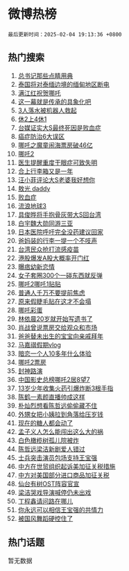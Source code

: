 # 微博热榜

`最后更新时间：2025-02-04 19:13:36 +0800`

## 热门搜索

1. [总书记那些点睛用典](https://m.weibo.cn/search?containerid=100103type%3D1%26t%3D10%26q%3D%23%E6%80%BB%E4%B9%A6%E8%AE%B0%E9%82%A3%E4%BA%9B%E7%82%B9%E7%9D%9B%E7%94%A8%E5%85%B8%23&stream_entry_id=51&isnewpage=1&extparam=seat%3D1%26pos%3D0%26cate%3D10103%26q%3D%2523%25E6%2580%25BB%25E4%25B9%25A6%25E8%25AE%25B0%25E9%2582%25A3%25E4%25BA%259B%25E7%2582%25B9%25E7%259D%259B%25E7%2594%25A8%25E5%2585%25B8%2523%26filter_type%3Drealtimehot%26stream_entry_id%3D51%26c_type%3D51%26dgr%3D0%26display_time%3D1738667615%26pre_seqid%3D17386676152040112589604)
1. [泰国将对泰缅边境的缅甸地区断电](https://m.weibo.cn/search?containerid=100103type%3D1%26t%3D10%26q%3D%23%E6%B3%B0%E5%9B%BD%E5%B0%86%E5%AF%B9%E6%B3%B0%E7%BC%85%E8%BE%B9%E5%A2%83%E7%9A%84%E7%BC%85%E7%94%B8%E5%9C%B0%E5%8C%BA%E6%96%AD%E7%94%B5%23&stream_entry_id=31&isnewpage=1&extparam=seat%3D1%26q%3D%2523%25E6%25B3%25B0%25E5%259B%25BD%25E5%25B0%2586%25E5%25AF%25B9%25E6%25B3%25B0%25E7%25BC%2585%25E8%25BE%25B9%25E5%25A2%2583%25E7%259A%2584%25E7%25BC%2585%25E7%2594%25B8%25E5%259C%25B0%25E5%258C%25BA%25E6%2596%25AD%25E7%2594%25B5%2523%26filter_type%3Drealtimehot%26dgr%3D0%26c_type%3D31%26band_rank%3D1%26pos%3D0%26realpos%3D1%26flag%3D0%26stream_entry_id%3D31%26cate%3D5001%26lcate%3D5001%26display_time%3D1738667615%26pre_seqid%3D17386676152040112589604)
1. [满江红祝贺哪吒](https://m.weibo.cn/search?containerid=100103type%3D1%26t%3D10%26q%3D%23%E6%BB%A1%E6%B1%9F%E7%BA%A2%E7%A5%9D%E8%B4%BA%E5%93%AA%E5%90%92%23&stream_entry_id=31&isnewpage=1&extparam=seat%3D1%26q%3D%2523%25E6%25BB%25A1%25E6%25B1%259F%25E7%25BA%25A2%25E7%25A5%259D%25E8%25B4%25BA%25E5%2593%25AA%25E5%2590%2592%2523%26filter_type%3Drealtimehot%26dgr%3D0%26c_type%3D31%26band_rank%3D2%26pos%3D1%26realpos%3D2%26flag%3D0%26stream_entry_id%3D31%26cate%3D5001%26lcate%3D5001%26display_time%3D1738667615%26pre_seqid%3D17386676152040112589604)
1. [这一幕就是传承的具象化吧](https://m.weibo.cn/search?containerid=100103type%3D1%26t%3D10%26q%3D%23%E8%BF%99%E4%B8%80%E5%B9%95%E5%B0%B1%E6%98%AF%E4%BC%A0%E6%89%BF%E7%9A%84%E5%85%B7%E8%B1%A1%E5%8C%96%E5%90%A7%23&stream_entry_id=31&isnewpage=1&extparam=seat%3D1%26q%3D%2523%25E8%25BF%2599%25E4%25B8%2580%25E5%25B9%2595%25E5%25B0%25B1%25E6%2598%25AF%25E4%25BC%25A0%25E6%2589%25BF%25E7%259A%2584%25E5%2585%25B7%25E8%25B1%25A1%25E5%258C%2596%25E5%2590%25A7%2523%26filter_type%3Drealtimehot%26dgr%3D0%26c_type%3D31%26band_rank%3D3%26pos%3D2%26realpos%3D3%26flag%3D1%26stream_entry_id%3D31%26cate%3D5001%26lcate%3D5001%26display_time%3D1738667615%26pre_seqid%3D17386676152040112589604)
1. [3人落水被机器人救起](https://m.weibo.cn/search?containerid=100103type%3D1%26t%3D10%26q%3D%233%E4%BA%BA%E8%90%BD%E6%B0%B4%E8%A2%AB%E6%9C%BA%E5%99%A8%E4%BA%BA%E6%95%91%E8%B5%B7%23&stream_entry_id=31&isnewpage=1&extparam=seat%3D1%26q%3D%25233%25E4%25BA%25BA%25E8%2590%25BD%25E6%25B0%25B4%25E8%25A2%25AB%25E6%259C%25BA%25E5%2599%25A8%25E4%25BA%25BA%25E6%2595%2591%25E8%25B5%25B7%2523%26filter_type%3Drealtimehot%26dgr%3D0%26c_type%3D31%26band_rank%3D4%26pos%3D3%26realpos%3D4%26flag%3D0%26stream_entry_id%3D31%26cate%3D5001%26lcate%3D5001%26display_time%3D1738667615%26pre_seqid%3D17386676152040112589604)
1. [休2上4休1](https://m.weibo.cn/search?containerid=100103type%3D1%26t%3D10%26q%3D%23%E4%BC%912%E4%B8%8A4%E4%BC%911%23&stream_entry_id=31&isnewpage=1&extparam=seat%3D1%26q%3D%2523%25E4%25BC%25912%25E4%25B8%258A4%25E4%25BC%25911%2523%26filter_type%3Drealtimehot%26dgr%3D0%26c_type%3D31%26band_rank%3D5%26pos%3D4%26realpos%3D5%26flag%3D0%26stream_entry_id%3D31%26cate%3D5001%26lcate%3D5001%26display_time%3D1738667615%26pre_seqid%3D17386676152040112589604)
1. [台媒证实大S最终死因是败血症](https://m.weibo.cn/search?containerid=100103type%3D1%26t%3D10%26q%3D%23%E5%8F%B0%E5%AA%92%E8%AF%81%E5%AE%9E%E5%A4%A7S%E6%9C%80%E7%BB%88%E6%AD%BB%E5%9B%A0%E6%98%AF%E8%B4%A5%E8%A1%80%E7%97%87%23&stream_entry_id=31&isnewpage=1&extparam=seat%3D1%26q%3D%2523%25E5%258F%25B0%25E5%25AA%2592%25E8%25AF%2581%25E5%25AE%259E%25E5%25A4%25A7S%25E6%259C%2580%25E7%25BB%2588%25E6%25AD%25BB%25E5%259B%25A0%25E6%2598%25AF%25E8%25B4%25A5%25E8%25A1%2580%25E7%2597%2587%2523%26filter_type%3Drealtimehot%26dgr%3D0%26c_type%3D31%26band_rank%3D6%26pos%3D5%26realpos%3D6%26flag%3D1%26stream_entry_id%3D31%26cate%3D5001%26lcate%3D5001%26display_time%3D1738667615%26pre_seqid%3D17386676152040112589604)
1. [癌症防治6大误区](https://m.weibo.cn/search?containerid=100103type%3D1%26t%3D10%26q%3D%23%E7%99%8C%E7%97%87%E9%98%B2%E6%B2%BB6%E5%A4%A7%E8%AF%AF%E5%8C%BA%23&stream_entry_id=31&isnewpage=1&extparam=seat%3D1%26q%3D%2523%25E7%2599%258C%25E7%2597%2587%25E9%2598%25B2%25E6%25B2%25BB6%25E5%25A4%25A7%25E8%25AF%25AF%25E5%258C%25BA%2523%26filter_type%3Drealtimehot%26dgr%3D0%26c_type%3D31%26band_rank%3D7%26pos%3D6%26cate%3D5001%26is_ad_pos%3D1%26stream_entry_id%3D31%26adid%3D275328%26lcate%3D5001%26display_time%3D1738667615%26pre_seqid%3D17386676152040112589604)
1. [哪吒之魔童闹海票房破46亿](https://m.weibo.cn/search?containerid=100103type%3D1%26t%3D10%26q%3D%23%E5%93%AA%E5%90%92%E4%B9%8B%E9%AD%94%E7%AB%A5%E9%97%B9%E6%B5%B7%E7%A5%A8%E6%88%BF%E7%A0%B446%E4%BA%BF%23&stream_entry_id=31&isnewpage=1&extparam=seat%3D1%26q%3D%2523%25E5%2593%25AA%25E5%2590%2592%25E4%25B9%258B%25E9%25AD%2594%25E7%25AB%25A5%25E9%2597%25B9%25E6%25B5%25B7%25E7%25A5%25A8%25E6%2588%25BF%25E7%25A0%25B446%25E4%25BA%25BF%2523%26filter_type%3Drealtimehot%26dgr%3D0%26c_type%3D31%26band_rank%3D7%26pos%3D7%26realpos%3D7%26flag%3D1%26stream_entry_id%3D31%26cate%3D5001%26lcate%3D5001%26display_time%3D1738667615%26pre_seqid%3D17386676152040112589604)
1. [哪吒2](https://m.weibo.cn/search?containerid=100103type%3D1%26t%3D10%26q%3D%E5%93%AA%E5%90%922&stream_entry_id=31&isnewpage=1&extparam=seat%3D1%26q%3D%25E5%2593%25AA%25E5%2590%25922%26filter_type%3Drealtimehot%26dgr%3D0%26c_type%3D31%26band_rank%3D8%26pos%3D8%26realpos%3D8%26flag%3D16%26stream_entry_id%3D31%26cate%3D5001%26lcate%3D5001%26display_time%3D1738667615%26pre_seqid%3D17386676152040112589604)
1. [医生提醒重度干眼症可致失明](https://m.weibo.cn/search?containerid=100103type%3D1%26t%3D10%26q%3D%23%E5%8C%BB%E7%94%9F%E6%8F%90%E9%86%92%E9%87%8D%E5%BA%A6%E5%B9%B2%E7%9C%BC%E7%97%87%E5%8F%AF%E8%87%B4%E5%A4%B1%E6%98%8E%23&stream_entry_id=31&isnewpage=1&extparam=seat%3D1%26q%3D%2523%25E5%258C%25BB%25E7%2594%259F%25E6%258F%2590%25E9%2586%2592%25E9%2587%258D%25E5%25BA%25A6%25E5%25B9%25B2%25E7%259C%25BC%25E7%2597%2587%25E5%258F%25AF%25E8%2587%25B4%25E5%25A4%25B1%25E6%2598%258E%2523%26filter_type%3Drealtimehot%26dgr%3D0%26c_type%3D31%26band_rank%3D9%26pos%3D9%26realpos%3D9%26flag%3D0%26stream_entry_id%3D31%26cate%3D5001%26lcate%3D5001%26display_time%3D1738667615%26pre_seqid%3D17386676152040112589604)
1. [合上行李箱又是一年](https://m.weibo.cn/search?containerid=100103type%3D1%26t%3D10%26q%3D%23%E5%90%88%E4%B8%8A%E8%A1%8C%E6%9D%8E%E7%AE%B1%E5%8F%88%E6%98%AF%E4%B8%80%E5%B9%B4%23&stream_entry_id=31&isnewpage=1&extparam=seat%3D1%26q%3D%2523%25E5%2590%2588%25E4%25B8%258A%25E8%25A1%258C%25E6%259D%258E%25E7%25AE%25B1%25E5%258F%2588%25E6%2598%25AF%25E4%25B8%2580%25E5%25B9%25B4%2523%26filter_type%3Drealtimehot%26dgr%3D0%26c_type%3D31%26band_rank%3D10%26pos%3D10%26realpos%3D10%26flag%3D1%26stream_entry_id%3D31%26cate%3D5001%26lcate%3D5001%26display_time%3D1738667615%26pre_seqid%3D17386676152040112589604)
1. [汪小菲评论大S老婆我好想你](https://m.weibo.cn/search?containerid=100103type%3D1%26t%3D10%26q%3D%23%E6%B1%AA%E5%B0%8F%E8%8F%B2%E8%AF%84%E8%AE%BA%E5%A4%A7S%E8%80%81%E5%A9%86%E6%88%91%E5%A5%BD%E6%83%B3%E4%BD%A0%23&stream_entry_id=31&isnewpage=1&extparam=seat%3D1%26q%3D%2523%25E6%25B1%25AA%25E5%25B0%258F%25E8%258F%25B2%25E8%25AF%2584%25E8%25AE%25BA%25E5%25A4%25A7S%25E8%2580%2581%25E5%25A9%2586%25E6%2588%2591%25E5%25A5%25BD%25E6%2583%25B3%25E4%25BD%25A0%2523%26filter_type%3Drealtimehot%26dgr%3D0%26c_type%3D31%26band_rank%3D11%26pos%3D11%26realpos%3D11%26flag%3D4%26stream_entry_id%3D31%26cate%3D5001%26lcate%3D5001%26display_time%3D1738667615%26pre_seqid%3D17386676152040112589604)
1. [敖光 daddy](https://m.weibo.cn/search?containerid=100103type%3D1%26t%3D10%26q%3D%E6%95%96%E5%85%89+daddy&stream_entry_id=31&isnewpage=1&extparam=seat%3D1%26q%3D%25E6%2595%2596%25E5%2585%2589%2520daddy%26filter_type%3Drealtimehot%26dgr%3D0%26c_type%3D31%26band_rank%3D12%26pos%3D12%26realpos%3D12%26flag%3D1%26stream_entry_id%3D31%26cate%3D5001%26lcate%3D5001%26display_time%3D1738667615%26pre_seqid%3D17386676152040112589604)
1. [败血症](https://m.weibo.cn/search?containerid=100103type%3D1%26t%3D10%26q%3D%E8%B4%A5%E8%A1%80%E7%97%87&stream_entry_id=31&isnewpage=1&extparam=seat%3D1%26q%3D%25E8%25B4%25A5%25E8%25A1%2580%25E7%2597%2587%26filter_type%3Drealtimehot%26dgr%3D0%26c_type%3D31%26band_rank%3D13%26pos%3D13%26realpos%3D13%26flag%3D1%26stream_entry_id%3D31%26cate%3D5001%26lcate%3D5001%26display_time%3D1738667615%26pre_seqid%3D17386676152040112589604)
1. [流浪地球3](https://m.weibo.cn/search?containerid=100103type%3D1%26t%3D10%26q%3D%E6%B5%81%E6%B5%AA%E5%9C%B0%E7%90%833&stream_entry_id=31&isnewpage=1&extparam=seat%3D1%26q%3D%25E6%25B5%2581%25E6%25B5%25AA%25E5%259C%25B0%25E7%2590%25833%26filter_type%3Drealtimehot%26dgr%3D0%26c_type%3D31%26band_rank%3D14%26pos%3D14%26realpos%3D14%26flag%3D1%26stream_entry_id%3D31%26cate%3D5001%26lcate%3D5001%26display_time%3D1738667615%26pre_seqid%3D17386676152040112589604)
1. [具俊晔将手抱骨灰带大S回台湾](https://m.weibo.cn/search?containerid=100103type%3D1%26t%3D10%26q%3D%23%E5%85%B7%E4%BF%8A%E6%99%94%E5%B0%86%E6%89%8B%E6%8A%B1%E9%AA%A8%E7%81%B0%E5%B8%A6%E5%A4%A7S%E5%9B%9E%E5%8F%B0%E6%B9%BE%23&stream_entry_id=31&isnewpage=1&extparam=seat%3D1%26q%3D%2523%25E5%2585%25B7%25E4%25BF%258A%25E6%2599%2594%25E5%25B0%2586%25E6%2589%258B%25E6%258A%25B1%25E9%25AA%25A8%25E7%2581%25B0%25E5%25B8%25A6%25E5%25A4%25A7S%25E5%259B%259E%25E5%258F%25B0%25E6%25B9%25BE%2523%26filter_type%3Drealtimehot%26dgr%3D0%26c_type%3D31%26band_rank%3D15%26pos%3D15%26realpos%3D15%26flag%3D2%26stream_entry_id%3D31%26cate%3D5001%26lcate%3D5001%26display_time%3D1738667615%26pre_seqid%3D17386676152040112589604)
1. [白宇魏大勋同游三亚](https://m.weibo.cn/search?containerid=100103type%3D1%26t%3D10%26q%3D%23%E7%99%BD%E5%AE%87%E9%AD%8F%E5%A4%A7%E5%8B%8B%E5%90%8C%E6%B8%B8%E4%B8%89%E4%BA%9A%23&stream_entry_id=31&isnewpage=1&extparam=seat%3D1%26q%3D%2523%25E7%2599%25BD%25E5%25AE%2587%25E9%25AD%258F%25E5%25A4%25A7%25E5%258B%258B%25E5%2590%258C%25E6%25B8%25B8%25E4%25B8%2589%25E4%25BA%259A%2523%26filter_type%3Drealtimehot%26dgr%3D0%26c_type%3D31%26band_rank%3D16%26pos%3D16%26realpos%3D16%26flag%3D1%26stream_entry_id%3D31%26cate%3D5001%26lcate%3D5001%26display_time%3D1738667615%26pre_seqid%3D17386676152040112589604)
1. [日本医院呼吁完全没药建议回家](https://m.weibo.cn/search?containerid=100103type%3D1%26t%3D10%26q%3D%23%E6%97%A5%E6%9C%AC%E5%8C%BB%E9%99%A2%E5%91%BC%E5%90%81%E5%AE%8C%E5%85%A8%E6%B2%A1%E8%8D%AF%E5%BB%BA%E8%AE%AE%E5%9B%9E%E5%AE%B6%23&stream_entry_id=31&isnewpage=1&extparam=seat%3D1%26q%3D%2523%25E6%2597%25A5%25E6%259C%25AC%25E5%258C%25BB%25E9%2599%25A2%25E5%2591%25BC%25E5%2590%2581%25E5%25AE%258C%25E5%2585%25A8%25E6%25B2%25A1%25E8%258D%25AF%25E5%25BB%25BA%25E8%25AE%25AE%25E5%259B%259E%25E5%25AE%25B6%2523%26filter_type%3Drealtimehot%26dgr%3D0%26c_type%3D31%26band_rank%3D17%26pos%3D17%26realpos%3D17%26flag%3D0%26stream_entry_id%3D31%26cate%3D5001%26lcate%3D5001%26display_time%3D1738667615%26pre_seqid%3D17386676152040112589604)
1. [爸妈装的行李一提一个不吱声](https://m.weibo.cn/search?containerid=100103type%3D1%26t%3D10%26q%3D%23%E7%88%B8%E5%A6%88%E8%A3%85%E7%9A%84%E8%A1%8C%E6%9D%8E%E4%B8%80%E6%8F%90%E4%B8%80%E4%B8%AA%E4%B8%8D%E5%90%B1%E5%A3%B0%23&stream_entry_id=31&isnewpage=1&extparam=seat%3D1%26q%3D%2523%25E7%2588%25B8%25E5%25A6%2588%25E8%25A3%2585%25E7%259A%2584%25E8%25A1%258C%25E6%259D%258E%25E4%25B8%2580%25E6%258F%2590%25E4%25B8%2580%25E4%25B8%25AA%25E4%25B8%258D%25E5%2590%25B1%25E5%25A3%25B0%2523%26filter_type%3Drealtimehot%26dgr%3D0%26c_type%3D31%26band_rank%3D18%26pos%3D18%26realpos%3D18%26flag%3D1%26stream_entry_id%3D31%26cate%3D5001%26lcate%3D5001%26display_time%3D1738667615%26pre_seqid%3D17386676152040112589604)
1. [台湾民众抢打流感疫苗](https://m.weibo.cn/search?containerid=100103type%3D1%26t%3D10%26q%3D%23%E5%8F%B0%E6%B9%BE%E6%B0%91%E4%BC%97%E6%8A%A2%E6%89%93%E6%B5%81%E6%84%9F%E7%96%AB%E8%8B%97%23&stream_entry_id=31&isnewpage=1&extparam=seat%3D1%26q%3D%2523%25E5%258F%25B0%25E6%25B9%25BE%25E6%25B0%2591%25E4%25BC%2597%25E6%258A%25A2%25E6%2589%2593%25E6%25B5%2581%25E6%2584%259F%25E7%2596%25AB%25E8%258B%2597%2523%26filter_type%3Drealtimehot%26dgr%3D0%26c_type%3D31%26band_rank%3D19%26pos%3D19%26realpos%3D19%26flag%3D1%26stream_entry_id%3D31%26cate%3D5001%26lcate%3D5001%26display_time%3D1738667615%26pre_seqid%3D17386676152040112589604)
1. [港股爆发A股大概率开门红](https://m.weibo.cn/search?containerid=100103type%3D1%26t%3D10%26q%3D%23%E6%B8%AF%E8%82%A1%E7%88%86%E5%8F%91A%E8%82%A1%E5%A4%A7%E6%A6%82%E7%8E%87%E5%BC%80%E9%97%A8%E7%BA%A2%23&stream_entry_id=31&isnewpage=1&extparam=seat%3D1%26q%3D%2523%25E6%25B8%25AF%25E8%2582%25A1%25E7%2588%2586%25E5%258F%2591A%25E8%2582%25A1%25E5%25A4%25A7%25E6%25A6%2582%25E7%258E%2587%25E5%25BC%2580%25E9%2597%25A8%25E7%25BA%25A2%2523%26filter_type%3Drealtimehot%26dgr%3D0%26c_type%3D31%26band_rank%3D20%26pos%3D20%26realpos%3D20%26flag%3D1%26stream_entry_id%3D31%26cate%3D5001%26lcate%3D5001%26display_time%3D1738667615%26pre_seqid%3D17386676152040112589604)
1. [曝痞幼新恋情](https://m.weibo.cn/search?containerid=100103type%3D1%26t%3D10%26q%3D%23%E6%9B%9D%E7%97%9E%E5%B9%BC%E6%96%B0%E6%81%8B%E6%83%85%23&stream_entry_id=31&isnewpage=1&extparam=seat%3D1%26q%3D%2523%25E6%259B%259D%25E7%2597%259E%25E5%25B9%25BC%25E6%2596%25B0%25E6%2581%258B%25E6%2583%2585%2523%26filter_type%3Drealtimehot%26dgr%3D0%26c_type%3D31%26band_rank%3D21%26pos%3D21%26realpos%3D21%26flag%3D0%26stream_entry_id%3D31%26cate%3D5001%26lcate%3D5001%26display_time%3D1738667615%26pre_seqid%3D17386676152040112589604)
1. [女子套圈300个一碰东西就反弹](https://m.weibo.cn/search?containerid=100103type%3D1%26t%3D10%26q%3D%23%E5%A5%B3%E5%AD%90%E5%A5%97%E5%9C%88300%E4%B8%AA%E4%B8%80%E7%A2%B0%E4%B8%9C%E8%A5%BF%E5%B0%B1%E5%8F%8D%E5%BC%B9%23&stream_entry_id=31&isnewpage=1&extparam=seat%3D1%26q%3D%2523%25E5%25A5%25B3%25E5%25AD%2590%25E5%25A5%2597%25E5%259C%2588300%25E4%25B8%25AA%25E4%25B8%2580%25E7%25A2%25B0%25E4%25B8%259C%25E8%25A5%25BF%25E5%25B0%25B1%25E5%258F%258D%25E5%25BC%25B9%2523%26filter_type%3Drealtimehot%26dgr%3D0%26c_type%3D31%26band_rank%3D22%26pos%3D22%26realpos%3D22%26flag%3D0%26stream_entry_id%3D31%26cate%3D5001%26lcate%3D5001%26display_time%3D1738667615%26pre_seqid%3D17386676152040112589604)
1. [哪吒2哪吒1贴贴](https://m.weibo.cn/search?containerid=100103type%3D1%26t%3D10%26q%3D%23%E5%93%AA%E5%90%922%E5%93%AA%E5%90%921%E8%B4%B4%E8%B4%B4%23&stream_entry_id=31&isnewpage=1&extparam=seat%3D1%26q%3D%2523%25E5%2593%25AA%25E5%2590%25922%25E5%2593%25AA%25E5%2590%25921%25E8%25B4%25B4%25E8%25B4%25B4%2523%26filter_type%3Drealtimehot%26dgr%3D0%26c_type%3D31%26band_rank%3D23%26pos%3D23%26realpos%3D23%26flag%3D1%26stream_entry_id%3D31%26cate%3D5001%26lcate%3D5001%26display_time%3D1738667615%26pre_seqid%3D17386676152040112589604)
1. [普通人千万不要提前焦虑](https://m.weibo.cn/search?containerid=100103type%3D1%26t%3D10%26q%3D%23%E6%99%AE%E9%80%9A%E4%BA%BA%E5%8D%83%E4%B8%87%E4%B8%8D%E8%A6%81%E6%8F%90%E5%89%8D%E7%84%A6%E8%99%91%23&stream_entry_id=31&isnewpage=1&extparam=seat%3D1%26q%3D%2523%25E6%2599%25AE%25E9%2580%259A%25E4%25BA%25BA%25E5%258D%2583%25E4%25B8%2587%25E4%25B8%258D%25E8%25A6%2581%25E6%258F%2590%25E5%2589%258D%25E7%2584%25A6%25E8%2599%2591%2523%26filter_type%3Drealtimehot%26dgr%3D0%26c_type%3D31%26band_rank%3D24%26pos%3D24%26realpos%3D24%26flag%3D1%26stream_entry_id%3D31%26cate%3D5001%26lcate%3D5001%26display_time%3D1738667615%26pre_seqid%3D17386676152040112589604)
1. [原来假睫毛贴在这才不会塌](https://m.weibo.cn/search?containerid=100103type%3D1%26t%3D10%26q%3D%23%E5%8E%9F%E6%9D%A5%E5%81%87%E7%9D%AB%E6%AF%9B%E8%B4%B4%E5%9C%A8%E8%BF%99%E6%89%8D%E4%B8%8D%E4%BC%9A%E5%A1%8C%23&stream_entry_id=31&isnewpage=1&extparam=seat%3D1%26q%3D%2523%25E5%258E%259F%25E6%259D%25A5%25E5%2581%2587%25E7%259D%25AB%25E6%25AF%259B%25E8%25B4%25B4%25E5%259C%25A8%25E8%25BF%2599%25E6%2589%258D%25E4%25B8%258D%25E4%25BC%259A%25E5%25A1%258C%2523%26filter_type%3Drealtimehot%26dgr%3D0%26c_type%3D31%26band_rank%3D25%26pos%3D25%26realpos%3D25%26flag%3D1%26stream_entry_id%3D31%26cate%3D5001%26lcate%3D5001%26display_time%3D1738667615%26pre_seqid%3D17386676152040112589604)
1. [哪吒彩蛋](https://m.weibo.cn/search?containerid=100103type%3D1%26t%3D10%26q%3D%E5%93%AA%E5%90%92%E5%BD%A9%E8%9B%8B&stream_entry_id=31&isnewpage=1&extparam=seat%3D1%26q%3D%25E5%2593%25AA%25E5%2590%2592%25E5%25BD%25A9%25E8%259B%258B%26filter_type%3Drealtimehot%26dgr%3D0%26c_type%3D31%26band_rank%3D26%26pos%3D26%26realpos%3D26%26flag%3D1%26stream_entry_id%3D31%26cate%3D5001%26lcate%3D5001%26display_time%3D1738667615%26pre_seqid%3D17386676152040112589604)
1. [林依晨20岁就开始写遗书了](https://m.weibo.cn/search?containerid=100103type%3D1%26t%3D10%26q%3D%E6%9E%97%E4%BE%9D%E6%99%A820%E5%B2%81%E5%B0%B1%E5%BC%80%E5%A7%8B%E5%86%99%E9%81%97%E4%B9%A6%E4%BA%86&stream_entry_id=31&isnewpage=1&extparam=seat%3D1%26q%3D%25E6%259E%2597%25E4%25BE%259D%25E6%2599%25A820%25E5%25B2%2581%25E5%25B0%25B1%25E5%25BC%2580%25E5%25A7%258B%25E5%2586%2599%25E9%2581%2597%25E4%25B9%25A6%25E4%25BA%2586%26filter_type%3Drealtimehot%26dgr%3D0%26c_type%3D31%26band_rank%3D27%26pos%3D27%26realpos%3D27%26flag%3D0%26stream_entry_id%3D31%26cate%3D5001%26lcate%3D5001%26display_time%3D1738667615%26pre_seqid%3D17386676152040112589604)
1. [肖战曾说票房交给观众和市场](https://m.weibo.cn/search?containerid=100103type%3D1%26t%3D10%26q%3D%23%E8%82%96%E6%88%98%E6%9B%BE%E8%AF%B4%E7%A5%A8%E6%88%BF%E4%BA%A4%E7%BB%99%E8%A7%82%E4%BC%97%E5%92%8C%E5%B8%82%E5%9C%BA%23&stream_entry_id=31&isnewpage=1&extparam=seat%3D1%26q%3D%2523%25E8%2582%2596%25E6%2588%2598%25E6%259B%25BE%25E8%25AF%25B4%25E7%25A5%25A8%25E6%2588%25BF%25E4%25BA%25A4%25E7%25BB%2599%25E8%25A7%2582%25E4%25BC%2597%25E5%2592%258C%25E5%25B8%2582%25E5%259C%25BA%2523%26filter_type%3Drealtimehot%26dgr%3D0%26c_type%3D31%26band_rank%3D28%26pos%3D28%26realpos%3D28%26flag%3D0%26stream_entry_id%3D31%26cate%3D5001%26lcate%3D5001%26display_time%3D1738667615%26pre_seqid%3D17386676152040112589604)
1. [爸爸替未出生的宝宝向亲戚拜年](https://m.weibo.cn/search?containerid=100103type%3D1%26t%3D10%26q%3D%23%E7%88%B8%E7%88%B8%E6%9B%BF%E6%9C%AA%E5%87%BA%E7%94%9F%E7%9A%84%E5%AE%9D%E5%AE%9D%E5%90%91%E4%BA%B2%E6%88%9A%E6%8B%9C%E5%B9%B4%23&stream_entry_id=31&isnewpage=1&extparam=seat%3D1%26q%3D%2523%25E7%2588%25B8%25E7%2588%25B8%25E6%259B%25BF%25E6%259C%25AA%25E5%2587%25BA%25E7%2594%259F%25E7%259A%2584%25E5%25AE%259D%25E5%25AE%259D%25E5%2590%2591%25E4%25BA%25B2%25E6%2588%259A%25E6%258B%259C%25E5%25B9%25B4%2523%26filter_type%3Drealtimehot%26dgr%3D0%26c_type%3D31%26band_rank%3D29%26pos%3D29%26realpos%3D29%26flag%3D0%26stream_entry_id%3D31%26cate%3D5001%26lcate%3D5001%26display_time%3D1738667615%26pre_seqid%3D17386676152040112589604)
1. [马嘉祺假期vlog](https://m.weibo.cn/search?containerid=100103type%3D1%26t%3D10%26q%3D%E9%A9%AC%E5%98%89%E7%A5%BA%E5%81%87%E6%9C%9Fvlog&stream_entry_id=31&isnewpage=1&extparam=seat%3D1%26q%3D%25E9%25A9%25AC%25E5%2598%2589%25E7%25A5%25BA%25E5%2581%2587%25E6%259C%259Fvlog%26filter_type%3Drealtimehot%26dgr%3D0%26c_type%3D31%26band_rank%3D30%26pos%3D30%26realpos%3D30%26flag%3D0%26stream_entry_id%3D31%26cate%3D5001%26lcate%3D5001%26display_time%3D1738667615%26pre_seqid%3D17386676152040112589604)
1. [暗恋一个人10多年什么体验](https://m.weibo.cn/search?containerid=100103type%3D1%26t%3D10%26q%3D%23%E6%9A%97%E6%81%8B%E4%B8%80%E4%B8%AA%E4%BA%BA10%E5%A4%9A%E5%B9%B4%E4%BB%80%E4%B9%88%E4%BD%93%E9%AA%8C%23&stream_entry_id=31&isnewpage=1&extparam=seat%3D1%26q%3D%2523%25E6%259A%2597%25E6%2581%258B%25E4%25B8%2580%25E4%25B8%25AA%25E4%25BA%25BA10%25E5%25A4%259A%25E5%25B9%25B4%25E4%25BB%2580%25E4%25B9%2588%25E4%25BD%2593%25E9%25AA%258C%2523%26filter_type%3Drealtimehot%26dgr%3D0%26c_type%3D31%26band_rank%3D31%26pos%3D31%26realpos%3D31%26flag%3D1%26stream_entry_id%3D31%26cate%3D5001%26lcate%3D5001%26display_time%3D1738667615%26pre_seqid%3D17386676152040112589604)
1. [哪吒2票房](https://m.weibo.cn/search?containerid=100103type%3D1%26t%3D10%26q%3D%E5%93%AA%E5%90%922%E7%A5%A8%E6%88%BF&stream_entry_id=31&isnewpage=1&extparam=seat%3D1%26q%3D%25E5%2593%25AA%25E5%2590%25922%25E7%25A5%25A8%25E6%2588%25BF%26filter_type%3Drealtimehot%26dgr%3D0%26c_type%3D31%26band_rank%3D32%26pos%3D32%26realpos%3D32%26flag%3D0%26stream_entry_id%3D31%26cate%3D5001%26lcate%3D5001%26display_time%3D1738667615%26pre_seqid%3D17386676152040112589604)
1. [封神路演](https://m.weibo.cn/search?containerid=100103type%3D1%26t%3D10%26q%3D%E5%B0%81%E7%A5%9E%E8%B7%AF%E6%BC%94&stream_entry_id=31&isnewpage=1&extparam=seat%3D1%26q%3D%25E5%25B0%2581%25E7%25A5%259E%25E8%25B7%25AF%25E6%25BC%2594%26filter_type%3Drealtimehot%26dgr%3D0%26c_type%3D31%26band_rank%3D33%26pos%3D33%26realpos%3D33%26flag%3D1%26stream_entry_id%3D31%26cate%3D5001%26lcate%3D5001%26display_time%3D1738667615%26pre_seqid%3D17386676152040112589604)
1. [中国影史总榜哪吒2居8望7](https://m.weibo.cn/search?containerid=100103type%3D1%26t%3D10%26q%3D%23%E4%B8%AD%E5%9B%BD%E5%BD%B1%E5%8F%B2%E6%80%BB%E6%A6%9C%E5%93%AA%E5%90%922%E5%B1%858%E6%9C%9B7%23&stream_entry_id=31&isnewpage=1&extparam=seat%3D1%26q%3D%2523%25E4%25B8%25AD%25E5%259B%25BD%25E5%25BD%25B1%25E5%258F%25B2%25E6%2580%25BB%25E6%25A6%259C%25E5%2593%25AA%25E5%2590%25922%25E5%25B1%25858%25E6%259C%259B7%2523%26filter_type%3Drealtimehot%26dgr%3D0%26c_type%3D31%26band_rank%3D34%26pos%3D34%26realpos%3D34%26flag%3D0%26stream_entry_id%3D31%26cate%3D5001%26lcate%3D5001%26display_time%3D1738667615%26pre_seqid%3D17386676152040112589604)
1. [13岁少年收集火药引爆炸断3根手指](https://m.weibo.cn/search?containerid=100103type%3D1%26t%3D10%26q%3D%2313%E5%B2%81%E5%B0%91%E5%B9%B4%E6%94%B6%E9%9B%86%E7%81%AB%E8%8D%AF%E5%BC%95%E7%88%86%E7%82%B8%E6%96%AD3%E6%A0%B9%E6%89%8B%E6%8C%87%23&stream_entry_id=31&isnewpage=1&extparam=seat%3D1%26q%3D%252313%25E5%25B2%2581%25E5%25B0%2591%25E5%25B9%25B4%25E6%2594%25B6%25E9%259B%2586%25E7%2581%25AB%25E8%258D%25AF%25E5%25BC%2595%25E7%2588%2586%25E7%2582%25B8%25E6%2596%25AD3%25E6%25A0%25B9%25E6%2589%258B%25E6%258C%2587%2523%26filter_type%3Drealtimehot%26dgr%3D0%26c_type%3D31%26band_rank%3D35%26pos%3D35%26realpos%3D35%26flag%3D1%26stream_entry_id%3D31%26cate%3D5001%26lcate%3D5001%26display_time%3D1738667615%26pre_seqid%3D17386676152040112589604)
1. [陈鹤一素颜直播帅成这样](https://m.weibo.cn/search?containerid=100103type%3D1%26t%3D10%26q%3D%E9%99%88%E9%B9%A4%E4%B8%80%E7%B4%A0%E9%A2%9C%E7%9B%B4%E6%92%AD%E5%B8%85%E6%88%90%E8%BF%99%E6%A0%B7&stream_entry_id=31&isnewpage=1&extparam=seat%3D1%26q%3D%25E9%2599%2588%25E9%25B9%25A4%25E4%25B8%2580%25E7%25B4%25A0%25E9%25A2%259C%25E7%259B%25B4%25E6%2592%25AD%25E5%25B8%2585%25E6%2588%2590%25E8%25BF%2599%25E6%25A0%25B7%26filter_type%3Drealtimehot%26dgr%3D0%26c_type%3D31%26band_rank%3D36%26pos%3D36%26realpos%3D36%26flag%3D1%26stream_entry_id%3D31%26cate%3D5001%26lcate%3D5001%26display_time%3D1738667615%26pre_seqid%3D17386676152040112589604)
1. [朴灿烈想看陈哲远偷偷藏不住](https://m.weibo.cn/search?containerid=100103type%3D1%26t%3D10%26q%3D%23%E6%9C%B4%E7%81%BF%E7%83%88%E6%83%B3%E7%9C%8B%E9%99%88%E5%93%B2%E8%BF%9C%E5%81%B7%E5%81%B7%E8%97%8F%E4%B8%8D%E4%BD%8F%23&stream_entry_id=31&isnewpage=1&extparam=seat%3D1%26q%3D%2523%25E6%259C%25B4%25E7%2581%25BF%25E7%2583%2588%25E6%2583%25B3%25E7%259C%258B%25E9%2599%2588%25E5%2593%25B2%25E8%25BF%259C%25E5%2581%25B7%25E5%2581%25B7%25E8%2597%258F%25E4%25B8%258D%25E4%25BD%258F%2523%26filter_type%3Drealtimehot%26dgr%3D0%26c_type%3D31%26band_rank%3D37%26pos%3D37%26realpos%3D37%26flag%3D0%26stream_entry_id%3D31%26cate%3D5001%26lcate%3D5001%26display_time%3D1738667615%26pre_seqid%3D17386676152040112589604)
1. [外甥女把小姨拉到角落给压岁钱](https://m.weibo.cn/search?containerid=100103type%3D1%26t%3D10%26q%3D%23%E5%A4%96%E7%94%A5%E5%A5%B3%E6%8A%8A%E5%B0%8F%E5%A7%A8%E6%8B%89%E5%88%B0%E8%A7%92%E8%90%BD%E7%BB%99%E5%8E%8B%E5%B2%81%E9%92%B1%23&stream_entry_id=31&isnewpage=1&extparam=seat%3D1%26q%3D%2523%25E5%25A4%2596%25E7%2594%25A5%25E5%25A5%25B3%25E6%258A%258A%25E5%25B0%258F%25E5%25A7%25A8%25E6%258B%2589%25E5%2588%25B0%25E8%25A7%2592%25E8%2590%25BD%25E7%25BB%2599%25E5%258E%258B%25E5%25B2%2581%25E9%2592%25B1%2523%26filter_type%3Drealtimehot%26dgr%3D0%26c_type%3D31%26band_rank%3D38%26pos%3D38%26realpos%3D38%26flag%3D1%26stream_entry_id%3D31%26cate%3D5001%26lcate%3D5001%26display_time%3D1738667615%26pre_seqid%3D17386676152040112589604)
1. [现在的糖人都会动了](https://m.weibo.cn/search?containerid=100103type%3D1%26t%3D10%26q%3D%23%E7%8E%B0%E5%9C%A8%E7%9A%84%E7%B3%96%E4%BA%BA%E9%83%BD%E4%BC%9A%E5%8A%A8%E4%BA%86%23&stream_entry_id=31&isnewpage=1&extparam=seat%3D1%26q%3D%2523%25E7%258E%25B0%25E5%259C%25A8%25E7%259A%2584%25E7%25B3%2596%25E4%25BA%25BA%25E9%2583%25BD%25E4%25BC%259A%25E5%258A%25A8%25E4%25BA%2586%2523%26filter_type%3Drealtimehot%26dgr%3D0%26c_type%3D31%26band_rank%3D39%26pos%3D39%26realpos%3D39%26flag%3D0%26stream_entry_id%3D31%26cate%3D5001%26lcate%3D5001%26display_time%3D1738667615%26pre_seqid%3D17386676152040112589604)
1. [孟子义人怎么能闯出这么大的祸](https://m.weibo.cn/search?containerid=100103type%3D1%26t%3D10%26q%3D%E5%AD%9F%E5%AD%90%E4%B9%89%E4%BA%BA%E6%80%8E%E4%B9%88%E8%83%BD%E9%97%AF%E5%87%BA%E8%BF%99%E4%B9%88%E5%A4%A7%E7%9A%84%E7%A5%B8&stream_entry_id=31&isnewpage=1&extparam=seat%3D1%26q%3D%25E5%25AD%259F%25E5%25AD%2590%25E4%25B9%2589%25E4%25BA%25BA%25E6%2580%258E%25E4%25B9%2588%25E8%2583%25BD%25E9%2597%25AF%25E5%2587%25BA%25E8%25BF%2599%25E4%25B9%2588%25E5%25A4%25A7%25E7%259A%2584%25E7%25A5%25B8%26filter_type%3Drealtimehot%26dgr%3D0%26c_type%3D31%26band_rank%3D40%26pos%3D40%26realpos%3D40%26flag%3D0%26stream_entry_id%3D31%26cate%3D5001%26lcate%3D5001%26display_time%3D1738667615%26pre_seqid%3D17386676152040112589604)
1. [白色橄榄树孤儿院被炸](https://m.weibo.cn/search?containerid=100103type%3D1%26t%3D10%26q%3D%E7%99%BD%E8%89%B2%E6%A9%84%E6%A6%84%E6%A0%91%E5%AD%A4%E5%84%BF%E9%99%A2%E8%A2%AB%E7%82%B8&stream_entry_id=31&isnewpage=1&extparam=seat%3D1%26q%3D%25E7%2599%25BD%25E8%2589%25B2%25E6%25A9%2584%25E6%25A6%2584%25E6%25A0%2591%25E5%25AD%25A4%25E5%2584%25BF%25E9%2599%25A2%25E8%25A2%25AB%25E7%2582%25B8%26filter_type%3Drealtimehot%26dgr%3D0%26c_type%3D31%26band_rank%3D41%26pos%3D41%26realpos%3D41%26flag%3D1%26stream_entry_id%3D31%26cate%3D5001%26lcate%3D5001%26display_time%3D1738667615%26pre_seqid%3D17386676152040112589604)
1. [陈哲远梁洁新剧爱人错过](https://m.weibo.cn/search?containerid=100103type%3D1%26t%3D10%26q%3D%E9%99%88%E5%93%B2%E8%BF%9C%E6%A2%81%E6%B4%81%E6%96%B0%E5%89%A7%E7%88%B1%E4%BA%BA%E9%94%99%E8%BF%87&stream_entry_id=31&isnewpage=1&extparam=seat%3D1%26q%3D%25E9%2599%2588%25E5%2593%25B2%25E8%25BF%259C%25E6%25A2%2581%25E6%25B4%2581%25E6%2596%25B0%25E5%2589%25A7%25E7%2588%25B1%25E4%25BA%25BA%25E9%2594%2599%25E8%25BF%2587%26filter_type%3Drealtimehot%26dgr%3D0%26c_type%3D31%26band_rank%3D42%26pos%3D42%26realpos%3D42%26flag%3D1%26stream_entry_id%3D31%26cate%3D5001%26lcate%3D5001%26display_time%3D1738667615%26pre_seqid%3D17386676152040112589604)
1. [士兵突击演员包场支持王宝强](https://m.weibo.cn/search?containerid=100103type%3D1%26t%3D10%26q%3D%E5%A3%AB%E5%85%B5%E7%AA%81%E5%87%BB%E6%BC%94%E5%91%98%E5%8C%85%E5%9C%BA%E6%94%AF%E6%8C%81%E7%8E%8B%E5%AE%9D%E5%BC%BA&stream_entry_id=31&isnewpage=1&extparam=seat%3D1%26q%3D%25E5%25A3%25AB%25E5%2585%25B5%25E7%25AA%2581%25E5%2587%25BB%25E6%25BC%2594%25E5%2591%2598%25E5%258C%2585%25E5%259C%25BA%25E6%2594%25AF%25E6%258C%2581%25E7%258E%258B%25E5%25AE%259D%25E5%25BC%25BA%26filter_type%3Drealtimehot%26dgr%3D0%26c_type%3D31%26band_rank%3D43%26pos%3D43%26realpos%3D43%26flag%3D1%26stream_entry_id%3D31%26cate%3D5001%26lcate%3D5001%26display_time%3D1738667615%26pre_seqid%3D17386676152040112589604)
1. [中方在世贸组织起诉美加征关税措施](https://m.weibo.cn/search?containerid=100103type%3D1%26t%3D10%26q%3D%23%E4%B8%AD%E6%96%B9%E5%9C%A8%E4%B8%96%E8%B4%B8%E7%BB%84%E7%BB%87%E8%B5%B7%E8%AF%89%E7%BE%8E%E5%8A%A0%E5%BE%81%E5%85%B3%E7%A8%8E%E6%8E%AA%E6%96%BD%23&stream_entry_id=31&isnewpage=1&extparam=seat%3D1%26q%3D%2523%25E4%25B8%25AD%25E6%2596%25B9%25E5%259C%25A8%25E4%25B8%2596%25E8%25B4%25B8%25E7%25BB%2584%25E7%25BB%2587%25E8%25B5%25B7%25E8%25AF%2589%25E7%25BE%258E%25E5%258A%25A0%25E5%25BE%2581%25E5%2585%25B3%25E7%25A8%258E%25E6%258E%25AA%25E6%2596%25BD%2523%26filter_type%3Drealtimehot%26dgr%3D0%26c_type%3D31%26band_rank%3D44%26pos%3D44%26realpos%3D44%26flag%3D0%26stream_entry_id%3D31%26cate%3D5001%26lcate%3D5001%26display_time%3D1738667615%26pre_seqid%3D17386676152040112589604)
1. [中方对美国部分进口商品加征关税](https://m.weibo.cn/search?containerid=100103type%3D1%26t%3D10%26q%3D%23%E4%B8%AD%E6%96%B9%E5%AF%B9%E7%BE%8E%E5%9B%BD%E9%83%A8%E5%88%86%E8%BF%9B%E5%8F%A3%E5%95%86%E5%93%81%E5%8A%A0%E5%BE%81%E5%85%B3%E7%A8%8E%23&stream_entry_id=31&isnewpage=1&extparam=seat%3D1%26q%3D%2523%25E4%25B8%25AD%25E6%2596%25B9%25E5%25AF%25B9%25E7%25BE%258E%25E5%259B%25BD%25E9%2583%25A8%25E5%2588%2586%25E8%25BF%259B%25E5%258F%25A3%25E5%2595%2586%25E5%2593%2581%25E5%258A%25A0%25E5%25BE%2581%25E5%2585%25B3%25E7%25A8%258E%2523%26filter_type%3Drealtimehot%26dgr%3D0%26c_type%3D31%26band_rank%3D45%26pos%3D45%26realpos%3D45%26flag%3D0%26stream_entry_id%3D31%26cate%3D5001%26lcate%3D5001%26display_time%3D1738667615%26pre_seqid%3D17386676152040112589604)
1. [仙台有树OST阵容官宣](https://m.weibo.cn/search?containerid=100103type%3D1%26t%3D10%26q%3D%23%E4%BB%99%E5%8F%B0%E6%9C%89%E6%A0%91OST%E9%98%B5%E5%AE%B9%E5%AE%98%E5%AE%A3%23&stream_entry_id=31&isnewpage=1&extparam=seat%3D1%26q%3D%2523%25E4%25BB%2599%25E5%258F%25B0%25E6%259C%2589%25E6%25A0%2591OST%25E9%2598%25B5%25E5%25AE%25B9%25E5%25AE%2598%25E5%25AE%25A3%2523%26filter_type%3Drealtimehot%26dgr%3D0%26c_type%3D31%26band_rank%3D46%26pos%3D46%26realpos%3D46%26flag%3D0%26stream_entry_id%3D31%26cate%3D5001%26lcate%3D5001%26display_time%3D1738667615%26pre_seqid%3D17386676152040112589604)
1. [梁洁哭戏导演喊停仍未出戏](https://m.weibo.cn/search?containerid=100103type%3D1%26t%3D10%26q%3D%E6%A2%81%E6%B4%81%E5%93%AD%E6%88%8F%E5%AF%BC%E6%BC%94%E5%96%8A%E5%81%9C%E4%BB%8D%E6%9C%AA%E5%87%BA%E6%88%8F&stream_entry_id=31&isnewpage=1&extparam=seat%3D1%26q%3D%25E6%25A2%2581%25E6%25B4%2581%25E5%2593%25AD%25E6%2588%258F%25E5%25AF%25BC%25E6%25BC%2594%25E5%2596%258A%25E5%2581%259C%25E4%25BB%258D%25E6%259C%25AA%25E5%2587%25BA%25E6%2588%258F%26filter_type%3Drealtimehot%26dgr%3D0%26c_type%3D31%26band_rank%3D47%26pos%3D47%26realpos%3D47%26flag%3D1%26stream_entry_id%3D31%26cate%3D5001%26lcate%3D5001%26display_time%3D1738667615%26pre_seqid%3D17386676152040112589604)
1. [丁程鑫请问路在哪儿](https://m.weibo.cn/search?containerid=100103type%3D1%26t%3D10%26q%3D%23%E4%B8%81%E7%A8%8B%E9%91%AB%E8%AF%B7%E9%97%AE%E8%B7%AF%E5%9C%A8%E5%93%AA%E5%84%BF%23&stream_entry_id=31&isnewpage=1&extparam=seat%3D1%26q%3D%2523%25E4%25B8%2581%25E7%25A8%258B%25E9%2591%25AB%25E8%25AF%25B7%25E9%2597%25AE%25E8%25B7%25AF%25E5%259C%25A8%25E5%2593%25AA%25E5%2584%25BF%2523%26filter_type%3Drealtimehot%26dgr%3D0%26c_type%3D31%26band_rank%3D48%26pos%3D48%26realpos%3D48%26flag%3D1%26stream_entry_id%3D31%26cate%3D5001%26lcate%3D5001%26display_time%3D1738667615%26pre_seqid%3D17386676152040112589604)
1. [你永远可以相信王宝强的共情力](https://m.weibo.cn/search?containerid=100103type%3D1%26t%3D10%26q%3D%E4%BD%A0%E6%B0%B8%E8%BF%9C%E5%8F%AF%E4%BB%A5%E7%9B%B8%E4%BF%A1%E7%8E%8B%E5%AE%9D%E5%BC%BA%E7%9A%84%E5%85%B1%E6%83%85%E5%8A%9B&stream_entry_id=31&isnewpage=1&extparam=seat%3D1%26q%3D%25E4%25BD%25A0%25E6%25B0%25B8%25E8%25BF%259C%25E5%258F%25AF%25E4%25BB%25A5%25E7%259B%25B8%25E4%25BF%25A1%25E7%258E%258B%25E5%25AE%259D%25E5%25BC%25BA%25E7%259A%2584%25E5%2585%25B1%25E6%2583%2585%25E5%258A%259B%26filter_type%3Drealtimehot%26dgr%3D0%26c_type%3D31%26band_rank%3D49%26pos%3D49%26realpos%3D49%26flag%3D1%26stream_entry_id%3D31%26cate%3D5001%26lcate%3D5001%26display_time%3D1738667615%26pre_seqid%3D17386676152040112589604)
1. [被国风舞蹈硬控住了](https://m.weibo.cn/search?containerid=100103type%3D1%26t%3D10%26q%3D%23%E8%A2%AB%E5%9B%BD%E9%A3%8E%E8%88%9E%E8%B9%88%E7%A1%AC%E6%8E%A7%E4%BD%8F%E4%BA%86%23&stream_entry_id=31&isnewpage=1&extparam=seat%3D1%26q%3D%2523%25E8%25A2%25AB%25E5%259B%25BD%25E9%25A3%258E%25E8%2588%259E%25E8%25B9%2588%25E7%25A1%25AC%25E6%258E%25A7%25E4%25BD%258F%25E4%25BA%2586%2523%26filter_type%3Drealtimehot%26dgr%3D0%26c_type%3D31%26band_rank%3D50%26pos%3D50%26realpos%3D50%26flag%3D1%26stream_entry_id%3D31%26cate%3D5001%26lcate%3D5001%26display_time%3D1738667615%26pre_seqid%3D17386676152040112589604)

## 热门话题

暂无数据
